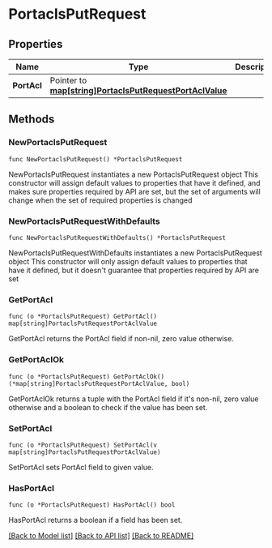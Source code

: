 # PortaclsPutRequest

## Properties

Name | Type | Description | Notes
------------ | ------------- | ------------- | -------------
**PortAcl** | Pointer to [**map[string]PortaclsPutRequestPortAclValue**](PortaclsPutRequestPortAclValue.md) |  | [optional] 

## Methods

### NewPortaclsPutRequest

`func NewPortaclsPutRequest() *PortaclsPutRequest`

NewPortaclsPutRequest instantiates a new PortaclsPutRequest object
This constructor will assign default values to properties that have it defined,
and makes sure properties required by API are set, but the set of arguments
will change when the set of required properties is changed

### NewPortaclsPutRequestWithDefaults

`func NewPortaclsPutRequestWithDefaults() *PortaclsPutRequest`

NewPortaclsPutRequestWithDefaults instantiates a new PortaclsPutRequest object
This constructor will only assign default values to properties that have it defined,
but it doesn't guarantee that properties required by API are set

### GetPortAcl

`func (o *PortaclsPutRequest) GetPortAcl() map[string]PortaclsPutRequestPortAclValue`

GetPortAcl returns the PortAcl field if non-nil, zero value otherwise.

### GetPortAclOk

`func (o *PortaclsPutRequest) GetPortAclOk() (*map[string]PortaclsPutRequestPortAclValue, bool)`

GetPortAclOk returns a tuple with the PortAcl field if it's non-nil, zero value otherwise
and a boolean to check if the value has been set.

### SetPortAcl

`func (o *PortaclsPutRequest) SetPortAcl(v map[string]PortaclsPutRequestPortAclValue)`

SetPortAcl sets PortAcl field to given value.

### HasPortAcl

`func (o *PortaclsPutRequest) HasPortAcl() bool`

HasPortAcl returns a boolean if a field has been set.


[[Back to Model list]](../README.md#documentation-for-models) [[Back to API list]](../README.md#documentation-for-api-endpoints) [[Back to README]](../README.md)


